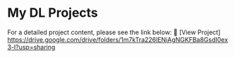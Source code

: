 # My DL Projects
For a detailed project content, please see the link below:
🔗 [View Project] https://drive.google.com/drive/folders/1m7kTra226lENiAgNGKFBa8GsdI0ex3-l?usp=sharing
